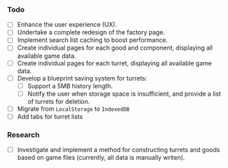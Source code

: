 ### Todo
- [ ] Enhance the user experience (UX).
- [ ] Undertake a complete redesign of the factory page.
- [ ] Implement search list caching to boost performance.
- [ ] Create individual pages for each good and component, displaying all available game data.
- [ ] Create individual pages for each turret, displaying all available game data.
- [ ] Develop a blueprint saving system for turrets:
   - [ ] Support a 5MB history length.
   - [ ] Notify the user when storage space is insufficient, and provide a list of turrets for deletion.
- [ ] Migrate from `LocalStorage` to `IndexedDB`
- [ ] Add tabs for turret lists

### Research
- [ ] Investigate and implement a method for constructing turrets and goods based on game files (currently, all data is manually writen).